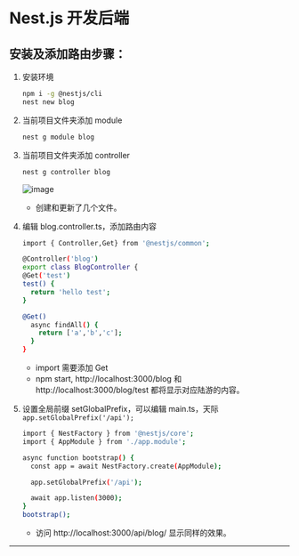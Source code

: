 # Nest.js 开发后端

## 安装及添加路由步骤：

1. 安装环境

   ```bash
   npm i -g @nestjs/cli
   nest new blog
   ```

2. 当前项目文件夹添加 module

   ```bash
   nest g module blog
   ```

3. 当前项目文件夹添加 controller

   ```bash
   nest g controller blog
   ```

   ![image](https://github.com/Echok3/nest-js-basic/blob/main/imgs/2024-04-15%2020.48.52.png)

   * 创建和更新了几个文件。

4. 编辑 blog.controller.ts，添加路由内容

   ```bash
   import { Controller,Get} from '@nestjs/common';
   
   @Controller('blog')
   export class BlogController {
   @Get('test')
   test() {
     return 'hello test';
   }
   
   @Get()
     async findAll() {
       return ['a','b','c'];
     }
   }
   ```

   * import 需要添加 Get
   * npm start, http://localhost:3000/blog 和 http://localhost:3000/blog/test  都将显示对应陆游的内容。

5. 设置全局前缀 setGlobalPrefix，可以编辑 main.ts，天际 `app.setGlobalPrefix('/api');`

   ```bash
   import { NestFactory } from '@nestjs/core';
   import { AppModule } from './app.module';
   
   async function bootstrap() {
     const app = await NestFactory.create(AppModule);
   
     app.setGlobalPrefix('/api');
   
     await app.listen(3000);
   }
   bootstrap();
   ```

   * 访问 http://localhost:3000/api/blog/ 显示同样的效果。

---
